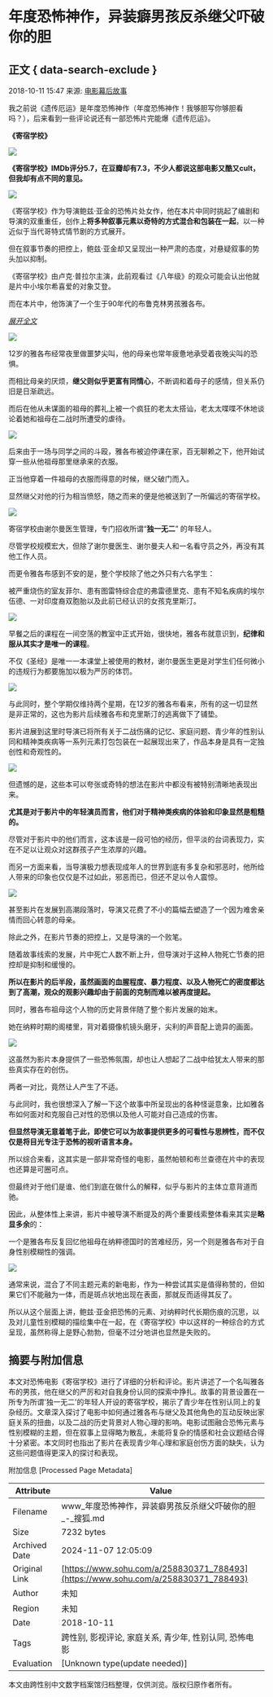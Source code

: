 # 年度恐怖神作，异装癖男孩反杀继父吓破你的胆

## 正文 { data-search-exclude }


2018-10-11 15:47 来源: [电影幕后故事](https://www.sohu.com/a/258830371_788493?spm=smpc.content-abroad.content.1.1730981052609aLIUtwR)

我之前说《遗传厄运》是年度恐怖神作（年度恐怖神作！我够胆写你够胆看吗？），后来看到一些评论说还有一部恐怖片完能爆《遗传厄运》。

**《寄宿学校》**

![](http://5b0988e595225.cdn.sohucs.com/images/20181011/099cb17938a447b88e6cba504ef50b68.jpg)

**《寄宿学校》IMDb评分5.7，在豆瓣却有7.3，不少人都说这部电影又酷又cult，但我却有点不同的意见。**

![](http://5b0988e595225.cdn.sohucs.com/images/20181011/fdd3beee5a38437d88c4551a818bbdff.jpg)

《寄宿学校》作为导演鲍兹·亚金的恐怖片处女作，他在本片中同时挑起了编剧和导演的双重重任，创作上**将多种叙事元素以奇特的方式混合和包装在一起**，以一种近似于当代哥特式情节剧的方式展开。

但在叙事节奏的把控上，鲍兹·亚金却又呈现出一种严肃的态度，对悬疑叙事的势头加以抑制。

《寄宿学校》由卢克·普拉尔主演，此前观看过《八年级》的观众可能会认出他就是片中小埃尔希喜爱的对象艾登。

而在本片中，他饰演了一个生于90年代的布鲁克林男孩雅各布。

[_展开全文_](javascript:;)

![](http://5b0988e595225.cdn.sohucs.com/images/20181011/6a28229fa602440db110fe87414ff183.jpg)

12岁的雅各布经常夜里做噩梦尖叫，他的母亲也常年疲惫地承受着夜晚尖叫的恐惧。

而相比母亲的厌烦，**继父则似乎更富有同情心**，不断调和着母子的感情，但关系仍旧是日渐疏远。

而后在他从未谋面的祖母的葬礼上被一个疯狂的老太太搭讪，老太太喋喋不休地谈论着她和祖母在二战时所遭受的虐待。

![](http://5b0988e595225.cdn.sohucs.com/images/20181011/cbbb95f02309445ba2aeaf5c233e960a.jpg)

后来由于一场与同学之间的斗殴，雅各布被迫停课在家，百无聊赖之下，他开始试穿一些从他祖母那里继承来的衣服。

正当他穿着一件祖母的衣服而得意的时候，继父破门而入。

显然继父对他的行为相当愤怒，随之而来的便是他被送到了一所偏远的寄宿学校。

![](http://5b0988e595225.cdn.sohucs.com/images/20181011/c7520119fb0f469d9b481e1872079864.jpg)

寄宿学校由谢尔曼医生管理，专门招收所谓“**独一无二**” 的年轻人。

尽管学校规模宏大，但除了谢尔曼医生、谢尔曼夫人和一名看守员之外，再没有其他工作人员。

而更令雅各布感到不安的是，整个学校除了他之外只有六名学生：

被严重烧伤的室友菲尔、患有图雷特综合症的弗雷德里克、患有不知名疾病的埃尔伍德、一对印度裔双胞胎以及此前已经认识的女孩克里斯汀。

![](http://5b0988e595225.cdn.sohucs.com/images/20181011/1e202cc84ece4d1e929f8d078ccf0842.jpg)

早餐之后的课程在一间空荡的教室中正式开始，很快地，雅各布就意识到，**纪律和服从其实才是唯一的课程**。

不仅《圣经》是唯一一本课堂上被使用的教材，谢尔曼医生更是对学生们任何微小的违规行为都要施加以极为严厉的体罚。

![](http://5b0988e595225.cdn.sohucs.com/images/20181011/261376a3c000405da7ec05cf0927b4a6.jpg)

与此同时，整个学期仅维持两个星期，在12岁的雅各布看来，所有的这一切显然是非正常的，这也为影片后续雅各布和克里斯汀的逃离做下了铺垫。

影片进展到这里时导演已将所有关于二战伤痛的记忆、家庭问题、青少年的性别认同和精神类疾病等一系列元素打包包装在一起展现出来了，作品本身是具有一定独创性和奇观性的。

![](http://5b0988e595225.cdn.sohucs.com/images/20181011/4428b1fbbb054180bd221d40fa336b87.jpg)

但遗憾的是，这些本可以夸张或奇特的想法在影片中都没有被特别清晰地表现出来。

**尤其是对于影片中的年轻演员而言，他们对于精神类疾病的体验和印象显然是粗糙的。**

尽管对于影片中的他们而言，这本该是一段可怕的经历，但平淡的台词表现力，实在不足以让观众对这群孩子产生浓厚的兴趣。

而另一方面来看，当导演极力想表现成年人的世界到底有多复杂和邪恶时，他所给人带来的印象也仅仅是不过如此，邪恶而已，但还不足以令人震惊。

![](http://5b0988e595225.cdn.sohucs.com/images/20181011/0d20005aa5484b989b36ec8fdce4cd31.jpg)

甚至影片在发展到高潮段落时，导演又花费了不小的篇幅去塑造了一个因为难舍亲情而回心转意的母亲。

除此之外，在影片节奏的把控上，又是导演的一个败笔。

随着故事线索的发展，片中死亡人数不断上升，但导演对于这种人物死亡节奏的把控却是抑制和缓慢的。

**所以在影片的后半段，虽然画面的血腥程度、暴力程度、以及人物死亡的密度都达到了高潮，观众的观影兴趣却由于前面的克制而难以被再度提起。**

同时，雅各布祖母这个人物的历史背景伴随了整个影片发展的始末。

她在纳粹时期的阁楼里，背对着摄像机镜头磨牙，尖利的声音配上诡异的画面。

![](http://5b0988e595225.cdn.sohucs.com/images/20181011/9c73941a95eb42d2840cc150d4ee3b92.jpg)

这虽然为影片本身提供了一些恐怖氛围，却也让人想起了二战中给犹太人带来的那些真实存在的创伤。

两者一对比，竟然让人产生了不适。

与此同时，我也很想深入了解一下这个故事中所呈现出的各种怪诞意象，比如雅各布如何面对和克服自己对性的恐惧以及他人可能对自己造成的伤害。

**但显然导演无意着笔于此，即使它可以为故事提供更多的可看性与思辨性，而不仅仅是将目光专注于恐怖的视听语言本身。**

所以综合来看，这其实是一部非常奇怪的电影，虽然帕顿和布兰查德在片中的表现也还算是可圈可点。

但最终对于他们是谁、他们到底在做什么的解释，似乎与影片的主体立意背道而驰。

因此，从整体性上来讲，影片中被导演不断提及的两个重要线索整体看来其实是**略显多余**的：

一个是雅各布反复回忆他祖母在纳粹德国时的苦难经历，另一个则是雅各布对于自身性别模糊性的强调。

![](http://5b0988e595225.cdn.sohucs.com/images/20181011/75dba29812434823b7278c5cfe7aeded.jpg)

通常来说，混合了不同主题元素的新电影，作为一种尝试其实是值得称赞的，但如果它们不能融为一体，而是斑点状地出现在表面，那就反而适得其反了。

所以从这个层面上讲，鲍兹·亚金把恐怖的元素、对纳粹时代长期伤痕的沉思，以及对儿童性别模糊的描绘集中在一起，在《寄宿学校》中以这样的一种综合的方式呈现，虽然称得上是野心勃勃，但毫不过分地讲也显然是失败的。

## 摘要与附加信息

<!-- tcd_abstract -->
本文对恐怖电影《寄宿学校》进行了详细的分析和评论。影片讲述了一个名叫雅各布的男孩，他在继父的严厉和对自我身份认同的探索中挣扎。故事的背景设置在一所专为所谓'独一无二'的年轻人开设的寄宿学校，揭示了青少年在性别认同上的复杂经历。文章深入探讨了电影中如何通过雅各布与继父及其他角色的互动反映出家庭关系的扭曲，以及二战的历史背景对人物心理的影响。电影试图融合恐怖元素与性别模糊的主题，但在叙事上显得略为散乱，未能将复杂的情感和社会议题结合得十分紧密。本文同时也指出了影片在表现青少年心理和家庭创伤方面的缺失，认为这些问题值得更深入的探讨和表现。
<!-- tcd_abstract_end -->

附加信息 [Processed Page Metadata]

| Attribute       | Value                                  |
|-----------------|----------------------------------------|
| Filename        | www_年度恐怖神作，异装癖男孩反杀继父吓破你的胆_-_搜狐.md                             |
| Size            | 7232 bytes                           |
| Archived Date   | 2024-11-07 12:05:09                             |
| Original Link   | [https://www.sohu.com/a/258830371_788493](https://www.sohu.com/a/258830371_788493)                       |
| Author          | 未知                               |
| Region          | 未知                               |
| Date            | 2018-10-11                                 |
| Tags            | 跨性别, 影视评论, 家庭关系, 青少年, 性别认同, 恐怖电影                                 |
| Evaluation            | [Unknown type(update needed)]                                 |
<!-- tcd_table_end -->

本文由跨性别中文数字档案馆归档整理，仅供浏览。版权归原作者所有。
